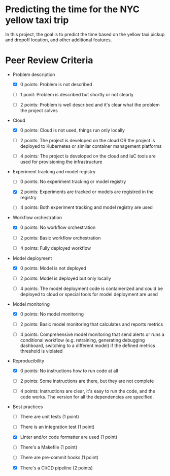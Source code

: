 # Predicting the time for the NYC yellow taxi trip

In this project, the goal is to predict the time based on the yellow taxi pickup and dropoff location, and other additional features.

# Peer Review Criteria
* Problem description

    * [X] 0 points: Problem is not described

    * [ ] 1 point: Problem is described but shortly or not clearly 

    * [ ] 2 points: Problem is well described and it's clear what the problem the project solves

* Cloud

    * [X] 0 points: Cloud is not used, things run only locally

    * [ ] 2 points: The project is developed on the cloud OR the project is deployed to Kubernetes or similar container management platforms

    * [ ] 4 points: The project is developed on the cloud and IaC tools are used for provisioning the infrastructure

* Experiment tracking and model registry

    * [ ] 0 points: No experiment tracking or model registry

    * [X] 2 points: Experiments are tracked or models are registred in the registry

    * [ ] 4 points: Both experiment tracking and model registry are used

* Workflow orchestration

    * [X] 0 points: No workflow orchestration

    * [ ] 2 points: Basic workflow orchestration

    * [ ] 4 points: Fully deployed workflow 

* Model deployment

    * [X] 0 points: Model is not deployed

    * [ ] 2 points: Model is deployed but only locally

    * [ ] 4 points: The model deployment code is containerized and could be deployed to cloud or special tools for model deployment are used

* Model monitoring

    * [X] 0 points: No model monitoring

    * [ ] 2 points: Basic model monitoring that calculates and reports metrics

    * [ ] 4 points: Comprehensive model monitoring that send alerts or runs a conditional workflow (e.g. retraining, generating debugging dashboard, switching to a different model) if the defined metrics threshold is violated

* Reproducibility

    * [X] 0 points: No instructions how to run code at all

    * [ ] 2 points: Some instructions are there, but they are not complete

    * [ ] 4 points: Instructions are clear, it's easy to run the code, and the code works. The version for all the dependencies are specified.

* Best practices

    * [ ] There are unit tests (1 point)

    * [ ] There is an integration test (1 point)

    * [X] Linter and/or code formatter are used (1 point)

    * [ ] There's a Makefile (1 point)

    * [ ] There are pre-commit hooks (1 point)

    * [X] There's a CI/CD pipeline (2 points)

